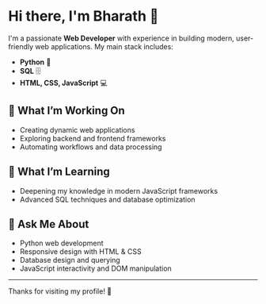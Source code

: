 # Hi there, I'm Bharath 👋

I'm a passionate **Web Developer** with experience in building modern, user-friendly web applications. My main stack includes:

- **Python** 🐍
- **SQL** 🗄️
- **HTML, CSS, JavaScript** 💻

## 🔭 What I’m Working On

- Creating dynamic web applications
- Exploring backend and frontend frameworks
- Automating workflows and data processing

## 🌱 What I’m Learning

- Deepening my knowledge in modern JavaScript frameworks
- Advanced SQL techniques and database optimization

## 💬 Ask Me About

- Python web development
- Responsive design with HTML & CSS
- Database design and querying
- JavaScript interactivity and DOM manipulation

---

Thanks for visiting my profile! 🚀